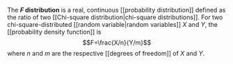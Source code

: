 The **$F$ distribution** is a real, continuous [[probability distribution]] defined as the ratio of two [[Chi-square distribution|chi-square distributions]]. For two chi-square-distributed [[random variable|random variables]] $X$ and $Y$, the [[probability density function]] is
$$F=\frac{X/n}{Y/m}$$
where $n$ and $m$ are the respective [[degrees of freedom]] of $X$ and $Y$.